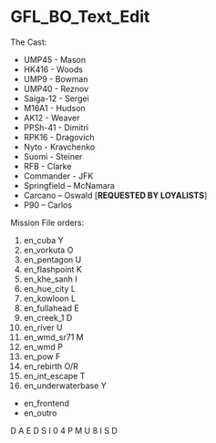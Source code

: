 # GFL_BO_Text_Edit

The Cast:
*	UMP45 - Mason
*	HK416 - Woods
*	UMP9 - Bowman
*	UMP40 - Reznov
*	Saiga-12 - Sergei
*	M16A1 - Hudson
*	AK12 - Weaver
*	PPSh-41 - Dimitri
*	RPK16 - Dragovich
*	Nyto - Kravchenko
*	Suomi - Steiner
*	RFB - Clarke
*	Commander - JFK
*	Springfield – McNamara
*	Carcano – Oswald [__REQUESTED BY LOYALISTS__]
*	P90 – Carlos

Mission File orders:
1.	en_cuba           		Y
2.	en_vorkuta				O
3.	en_pentagon				U
4.	en_flashpoint			K
5.	en_khe_sanh				I
6.	en_hue_city				L
7.	en_kowloon				L
8.	en_fullahead     	 	E
9.	en_creek_1     			D
10.	en_river        		U
11.	en_wmd_sr71     		M
12.	en_wmd          		P
13.	en_pow					F
14.	en_rebirth	    		O/R
15.	en_int_escape			T
16.	en_underwaterbase   	Y
-	en_frontend
-	en_outro

D
A
E
D
S
I
0
4
P
M
U
8
I
S
D
